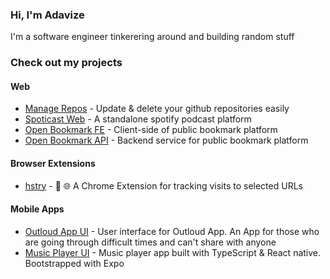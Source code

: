 
### Hi, I'm Adavize

I'm a software engineer tinkerering around and building random stuff

### Check out my projects

#### Web
- [Manage Repos](https://github.com/ize-302/manage-repos) - Update & delete your github repositories easily
- [Spoticast Web](https://github.com/ize-302/spoticast) - A standalone spotify podcast platform
- [Open Bookmark FE](https://github.com/ize-302/open-bookmark-fe) - Client-side of public bookmark platform
- [Open Bookmark API](https://github.com/ize-302/open-bookmark-api) - Backend service for public bookmark platform


#### Browser Extensions
- [hstry](https://github.com/ize-302/hstry) - 🔖 🌐 A Chrome Extension for tracking visits to selected URLs

#### Mobile Apps
- [Outloud App UI](https://github.com/ize-302/outloud-App) - User interface for Outloud App. An App for those who are going through difficult times and can't share with anyone
- [Music Player UI](https://github.com/ize-302/music-player) - Music player app built with TypeScript & React native. Bootstrapped with Expo
